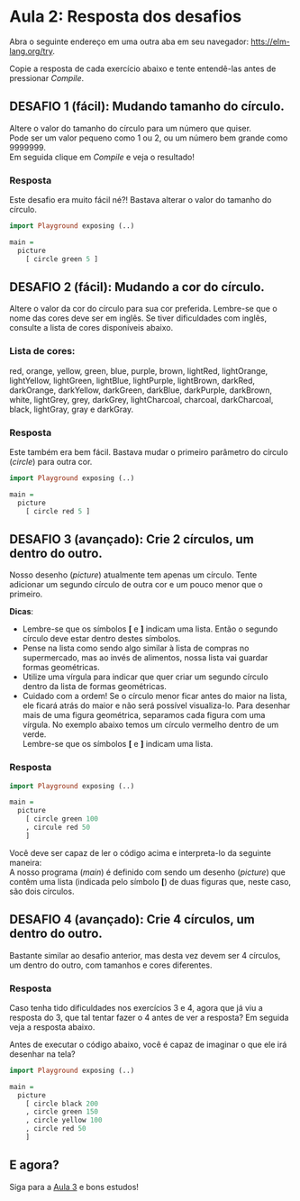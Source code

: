 # Aula 2: Resposta dos desafios

Abra o seguinte endereço em uma outra aba em seu navegador:
<a href='https://elm-lang.org/try' target='_blank'>htts://elm-lang.org/try</a>.  

Copie a resposta de cada exercício abaixo e
tente entendê-las antes de pressionar *Compile*.  

## DESAFIO 1 (fácil): Mudando tamanho do círculo.

Altere o valor do tamanho do círculo para um
número que quiser.  
Pode ser um valor pequeno como 1 ou 2, ou um número
bem grande como 9999999.  
Em seguida clique em *Compile* e veja o resultado!

### Resposta

Este desafio era muito fácil né?! Bastava alterar
o valor do tamanho do círculo.

```haskell
import Playground exposing (..)

main =
  picture
    [ circle green 5 ]
```

## DESAFIO 2 (fácil): Mudando a cor do círculo.

Altere o valor da cor do círculo para sua cor
preferida. Lembre-se que o nome das cores deve ser
em inglês. Se tiver dificuldades com inglês, consulte a lista
de cores disponíveis abaixo.

### Lista de cores:
red, orange, yellow, green, blue, purple, brown,
lightRed, lightOrange, lightYellow, lightGreen,
lightBlue, lightPurple, lightBrown, darkRed,
darkOrange, darkYellow, darkGreen, darkBlue,
darkPurple, darkBrown, white, lightGrey, grey,
darkGrey, lightCharcoal, charcoal, darkCharcoal,
black, lightGray, gray e darkGray.

### Resposta

Este também era bem fácil. Bastava mudar o
primeiro parâmetro do círculo (*circle*) para outra
cor.

```haskell
import Playground exposing (..)

main =
  picture
    [ circle red 5 ]
```

## DESAFIO 3 (avançado): Crie 2 círculos, um dentro do outro.

Nosso desenho (*picture*) atualmente tem apenas um
círculo. Tente adicionar um segundo círculo de
outra cor e um pouco menor que o primeiro.

__Dicas__:
- Lembre-se que os símbolos **[** e **]** indicam uma
lista. Então o segundo círculo deve estar
dentro destes símbolos.
- Pense na lista como sendo algo similar à lista
de compras no supermercado, mas ao invés de
alimentos, nossa lista vai guardar formas
geométricas.
- Utilize uma vírgula para indicar que quer
criar um segundo círculo dentro da lista de
formas geométricas.
- Cuidado com a ordem! Se o círculo menor ficar
antes do maior na lista, ele ficará atrás do
maior e não será possível visualiza-lo.
Para desenhar mais de uma figura geométrica,
separamos cada figura com uma vírgula. No exemplo
abaixo temos um círculo vermelho dentro de um
verde.  
Lembre-se que os símbolos **[** e **]** indicam uma lista.  

### Resposta

```haskell
import Playground exposing (..)

main =
  picture
    [ circle green 100
    , circule red 50
    ]
```

Você deve ser capaz de ler o código acima e interpreta-lo da
seguinte maneira:  
A nosso programa (*main*) é definido com sendo um
desenho (*picture*) que contêm uma lista (indicada
pelo símbolo **[**) de duas figuras que, neste caso,
são dois círculos.

## DESAFIO 4 (avançado): Crie 4 círculos, um dentro do outro.

Bastante similar ao desafio anterior, mas desta vez
devem ser 4 círculos, um dentro do outro, com
tamanhos e cores diferentes.

### Resposta

Caso tenha tido dificuldades nos exercícios 3 e 4,
agora que já viu a resposta do 3, que tal tentar
fazer o 4 antes de ver a resposta? Em seguida veja
a resposta abaixo.

Antes de executar o código abaixo, você é capaz
de imaginar o que ele irá desenhar na tela?

```haskell
import Playground exposing (..)

main =
  picture
    [ circle black 200
    , circle green 150
    , circle yellow 100
    , circle red 50
    ]
```

## E agora?

Siga para a [Aula 3](/aula_3.html) e bons estudos!

